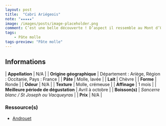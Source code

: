 ```yaml
---
layout: post
title:  "Cabri Ariégeois"
note: "★★★★★"
image: /images/posts/image-placeholder.png
comment: C’est une belle découverte ! D’aspect il ressemble au Mont d’Or mais en bouche il se rapproche du Petit Fiancé des Pyrénées ou du Reblochon, en légèrement plus doux.
tags:
    - Pâte molle
tags-preview: "Pâte molle"
---
```


## Informations

| **Appellation** | N/A |
| **Origine géographique** | Département : Ariège, Région : Occitanie, Pays : France  |
| **Pâte** | Molle, lavée |
| **Lait** | Chèvre |
| **Forme** | Ronde |
| **Odeur** | N/A |
| **Texture** | Molle, crémeuse |
| **Affinage** | 1 mois |
| **Meilleure période de dégustation** | Avril à octobre |
| **Boisson(s)** | *Sancerre blanc / St Joseph ou Vacqueyras* |
| **Prix** | N/A |

### Ressource(s)
* [Androuet](http://androuet.com/Cabri-Ariégeois-32.html)